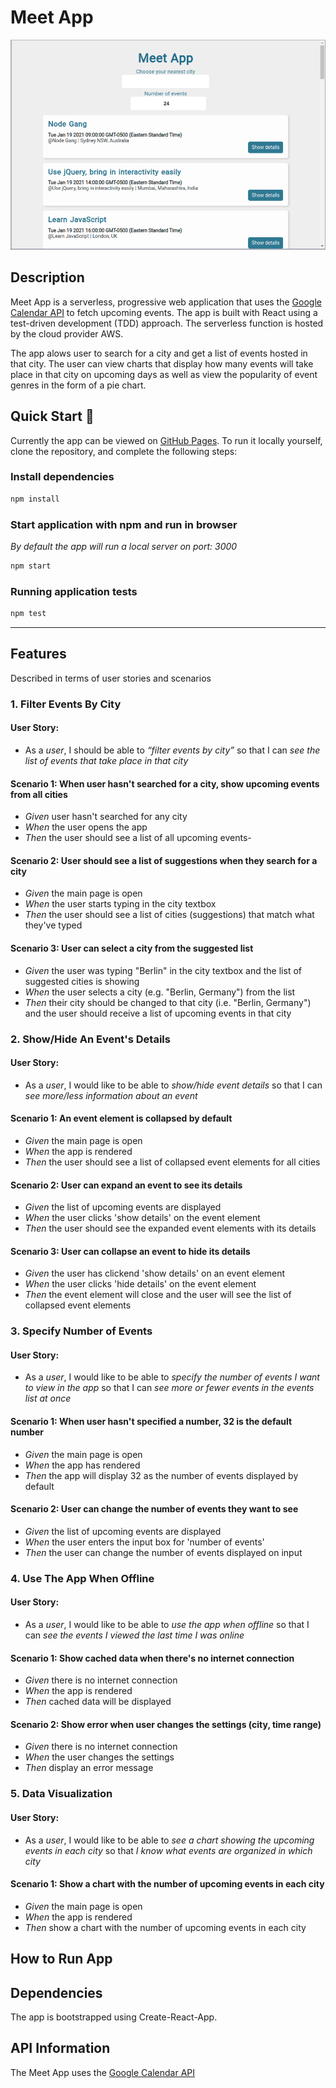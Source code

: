 # Meet App

![App Showcase Gif](/meet-app-4-4-showcase.gif)

## Description

Meet App is a serverless, progressive web application that uses the [Google Calendar API](https://developers.google.com/calendar) to fetch upcoming events. The app is built with React using a test-driven development (TDD) approach. The serverless function is hosted by the cloud provider AWS.

The app alows user to search for a city and get a list of events hosted in that city. The user can view charts that display how many events will take place in that city on upcoming days as well as view the popularity of event genres in the form of a pie chart.

## Quick Start 🚀

Currently the app can be viewed on [GitHub Pages](https://mdillemuth.github.io/meet-app/).
To run it locally yourself, clone the repository, and complete the following steps:

### Install dependencies

```bash
npm install
```

### Start application with npm and run in browser

_By default the app will run a local server on port: 3000_

```bash
npm start
```

### Running application tests

```bash
npm test
```

---

## Features

Described in terms of user stories and scenarios

### 1. Filter Events By City

#### User Story:

- As a _user_, I should be able to _“filter events by city”_ so that I can _see the list of events that take place in that city_

#### Scenario 1: When user hasn't searched for a city, show upcoming events from all cities

- _Given_ user hasn't searched for any city
- _When_ the user opens the app
- _Then_ the user should see a list of all upcoming events-

#### Scenario 2: User should see a list of suggestions when they search for a city

- _Given_ the main page is open
- _When_ the user starts typing in the city textbox
- _Then_ the user should see a list of cities (suggestions) that match what they've typed

#### Scenario 3: User can select a city from the suggested list

- _Given_ the user was typing "Berlin" in the city textbox and the list of suggested cities is showing
- _When_ the user selects a city (e.g. "Berlin, Germany") from the list
- _Then_ their city should be changed to that city (i.e. "Berlin, Germany") and the user should receive a list of upcoming events in that city

### 2. Show/Hide An Event's Details

#### User Story:

- As a _user_, I would like to be able to _show/hide event details_ so that I can _see more/less information about an event_

#### Scenario 1: An event element is collapsed by default

- _Given_ the main page is open
- _When_ the app is rendered
- _Then_ the user should see a list of collapsed event elements for all cities

#### Scenario 2: User can expand an event to see its details

- _Given_ the list of upcoming events are displayed
- _When_ the user clicks 'show details' on the event element
- _Then_ the user should see the expanded event elements with its details

#### Scenario 3: User can collapse an event to hide its details

- _Given_ the user has clickend 'show details' on an event element
- _When_ the user clicks 'hide details' on the event element
- _Then_ the event element will close and the user will see the list of collapsed event elements

### 3. Specify Number of Events

#### User Story:

- As a _user_, I would like to be able to _specify the number of events I want to view in the app_ so that I can _see more or fewer events in the events list at once_

#### Scenario 1: When user hasn't specified a number, 32 is the default number

- _Given_ the main page is open
- _When_ the app has rendered
- _Then_ the app will display 32 as the number of events displayed by default

#### Scenario 2: User can change the number of events they want to see

- _Given_ the list of upcoming events are displayed
- _When_ the user enters the input box for 'number of events'
- _Then_ the user can change the number of events displayed on input

### 4. Use The App When Offline

#### User Story:

- As a _user_, I would like to be able to _use the app when offline_ so that I can _see the events I viewed the last time I was online_

#### Scenario 1: Show cached data when there's no internet connection

- _Given_ there is no internet connection
- _When_ the app is rendered
- _Then_ cached data will be displayed

#### Scenario 2: Show error when user changes the settings (city, time range)

- _Given_ there is no internet connection
- _When_ the user changes the settings
- _Then_ display an error message

### 5. Data Visualization

#### User Story:

- As a _user_, I would like to be able to _see a chart showing the upcoming events in each city_ so that _I know what events are organized in which city_

#### Scenario 1: Show a chart with the number of upcoming events in each city

- _Given_ the main page is open
- _When_ the app is rendered
- _Then_ show a chart with the number of upcoming events in each city

## How to Run App

## Dependencies

The app is bootstrapped using Create-React-App.

## API Information

The Meet App uses the [Google Calendar API](https://developers.google.com/calendar)
